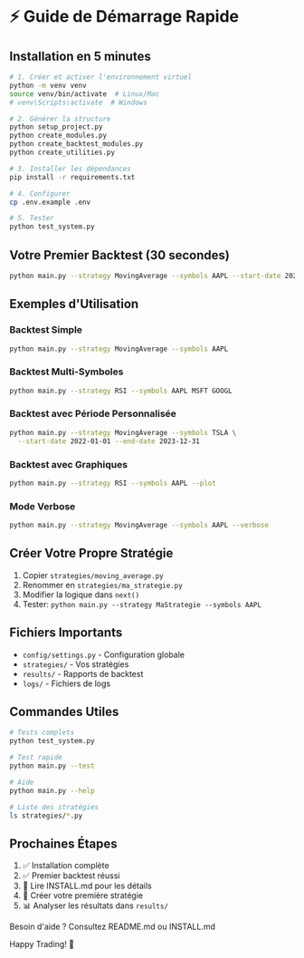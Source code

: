 # ⚡ Guide de Démarrage Rapide

## Installation en 5 minutes

```bash
# 1. Créer et activer l'environnement virtuel
python -m venv venv
source venv/bin/activate  # Linux/Mac
# venv\Scripts\activate  # Windows

# 2. Générer la structure
python setup_project.py
python create_modules.py
python create_backtest_modules.py
python create_utilities.py

# 3. Installer les dépendances
pip install -r requirements.txt

# 4. Configurer
cp .env.example .env

# 5. Tester
python test_system.py
```

## Votre Premier Backtest (30 secondes)

```bash
python main.py --strategy MovingAverage --symbols AAPL --start-date 2023-01-01
```

## Exemples d'Utilisation

### Backtest Simple
```bash
python main.py --strategy MovingAverage --symbols AAPL
```

### Backtest Multi-Symboles
```bash
python main.py --strategy RSI --symbols AAPL MSFT GOOGL
```

### Backtest avec Période Personnalisée
```bash
python main.py --strategy MovingAverage --symbols TSLA \
  --start-date 2022-01-01 --end-date 2023-12-31
```

### Backtest avec Graphiques
```bash
python main.py --strategy RSI --symbols AAPL --plot
```

### Mode Verbose
```bash
python main.py --strategy MovingAverage --symbols AAPL --verbose
```

## Créer Votre Propre Stratégie

1. Copier `strategies/moving_average.py`
2. Renommer en `strategies/ma_strategie.py`
3. Modifier la logique dans `next()`
4. Tester: `python main.py --strategy MaStrategie --symbols AAPL`

## Fichiers Importants

- `config/settings.py` - Configuration globale
- `strategies/` - Vos stratégies
- `results/` - Rapports de backtest
- `logs/` - Fichiers de logs

## Commandes Utiles

```bash
# Tests complets
python test_system.py

# Test rapide
python main.py --test

# Aide
python main.py --help

# Liste des stratégies
ls strategies/*.py
```

## Prochaines Étapes

1. ✅ Installation complète
2. ✅ Premier backtest réussi
3. 📖 Lire INSTALL.md pour les détails
4. 🎯 Créer votre première stratégie
5. 📊 Analyser les résultats dans `results/`

Besoin d'aide ? Consultez README.md ou INSTALL.md

Happy Trading! 🎉
